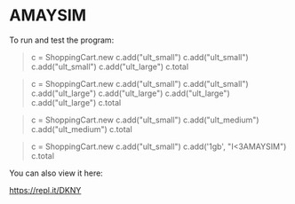 # AMAYSIM

To run and test the program:
  > c = ShoppingCart.new
  > c.add("ult_small")
  > c.add("ult_small")
  > c.add("ult_small")
  > c.add("ult_large")
  > c.total
  
  > c = ShoppingCart.new
  > c.add("ult_small")
  > c.add("ult_small")
  > c.add("ult_large")
  > c.add("ult_large")
  > c.add("ult_large")
  > c.add("ult_large")
  > c.total
  
  > c = ShoppingCart.new
  > c.add("ult_small")
  > c.add("ult_medium")
  > c.add("ult_medium")
  > c.total
  
  > c = ShoppingCart.new
  > c.add("ult_small")
  > c.add('1gb', "I<3AMAYSIM")
  > c.total
  
  
  You can also view it here:
  
  https://repl.it/DKNY
